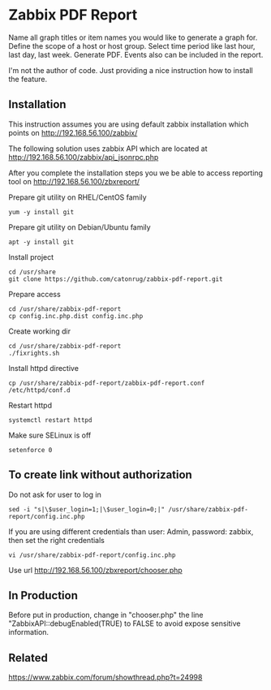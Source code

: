 # Zabbix PDF Report

Name all graph titles or item names you would like to generate a graph for. Define the scope of a host or host group. Select time period like last hour, last day, last week. Generate PDF. Events also can be included in the report.

I'm not the author of code. Just providing a nice instruction how to install the feature.

## Installation

This instruction assumes you are using default zabbix installation which points on http://192.168.56.100/zabbix/

The following solution uses zabbix API which are located at http://192.168.56.100/zabbix/api_jsonrpc.php

After you complete the installation steps you we be able to access reporting tool on http://192.168.56.100/zbxreport/

Prepare git utility on RHEL/CentOS family
```
yum -y install git
```

Prepare git utility on Debian/Ubuntu family
```
apt -y install git
```

Install project
```
cd /usr/share
git clone https://github.com/catonrug/zabbix-pdf-report.git
```

Prepare access
```
cd /usr/share/zabbix-pdf-report
cp config.inc.php.dist config.inc.php
```

Create working dir
```
cd /usr/share/zabbix-pdf-report
./fixrights.sh
```

Install httpd directive
```
cp /usr/share/zabbix-pdf-report/zabbix-pdf-report.conf /etc/httpd/conf.d
```

Restart httpd
```
systemctl restart httpd
```

Make sure SELinux is off
```
setenforce 0
```

## To create link without authorization
Do not ask for user to log in
```
sed -i "s|\$user_login=1;|\$user_login=0;|" /usr/share/zabbix-pdf-report/config.inc.php
```
If you are using different credentials than user: Admin, password: zabbix, then set the right credentials
```
vi /usr/share/zabbix-pdf-report/config.inc.php
```

Use url http://192.168.56.100/zbxreport/chooser.php

## In Production

Before put in production, change in "chooser.php" the line "ZabbixAPI::debugEnabled(TRUE) to FALSE to avoid expose sensitive information.

## Related
https://www.zabbix.com/forum/showthread.php?t=24998
